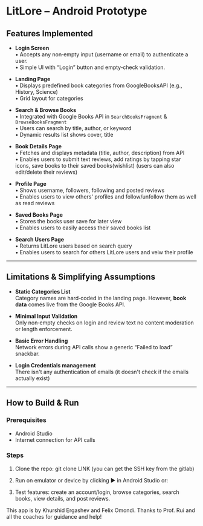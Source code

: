 
# LitLore – Android Prototype

## Features Implemented

- **Login Screen**  
  • Accepts any non‑empty input (username or email) to authenticate a user.  
  • Simple UI with “Login” button and empty‑check validation.

- **Landing Page**  
  • Displays predefined book categories from GoogleBooksAPI (e.g., History, Science)  
  • Grid layout for categories

- **Search & Browse Books**  
  • Integrated with Google Books API in `SearchBooksFragment` & `BrowseBooksFragment`  
  • Users can search by title, author, or keyword  
  • Dynamic results list shows cover, title

- **Book Details Page**  
  • Fetches and displays metadata (title, author, description) from API  
  • Enables users to submit text reviews, add ratings by tapping star icons, save books to their saved books(wishlist) (users can also edit/delete their reviews)
  
- **Profile Page**  
  • Shows username, followers, following and posted reviews     
  • Enables users to view others' profiles and follow/unfollow them as well as read reviews

- **Saved Books Page**  
  • Stores the books user save for later view     
  • Enables users to easily access their saved books list 

- **Search Users Page**  
  • Returns LitLore users based on search query   
  • Enables users to search for others LitLore users and veiw their profile

---
## Limitations & Simplifying Assumptions


- **Static Categories List**  
  Category names are hard‑coded in the landing page. 
  However, **book data** comes live from the Google Books API.

- **Minimal Input Validation**  
  Only non‑empty checks on login and review text
  no content moderation or length enforcement.

- **Basic Error Handling**  
  Network errors during API calls show a generic “Failed to load” snackbar.

- **Login Credentials management**  
  There isn't any authentication of emails (it doesn't check if the emails actually exist) 


---
## How to Build & Run

### Prerequisites
- Android Studio
- Internet connection for API calls

### Steps
1. Clone the repo:
   git clone LINK (you can get the SSH key from the gitlab)

2. Run on emulator or device by clicking ▶️ in Android Studio or:

3. Test features: create an account/login, browse categories, search books, view details, and post reviews.



This app is by Khurshid Ergashev and Felix Omondi. Thanks to Prof. Rui and all the coaches for guidance and help!
